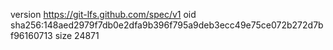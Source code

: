 version https://git-lfs.github.com/spec/v1
oid sha256:148aed2979f7db0e2dfa9b396f795a9deb3ecc49e75ce072b272d7bf96160713
size 24871
